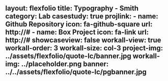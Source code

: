 
layout: flexfolio
title: Typography - Smith
category: Lab
casestudy: true
projlink:
    - name: Github Repository
      icon: fa-github-square
      url: http://#
    - name: Box Project
      icon: fa-link
      url: http://#
showcaseview: false
workall-view: true
workall-order: 3
workall-size: col-3
project-img: ../assets/flexfolio/quote-lc/banner.jpg
workall-img: ../placeholder.png
banner: ../../assets/flexfolio/quote-lc/pgbanner.jpg
---
